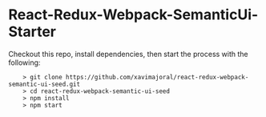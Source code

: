 # React-Redux-Webpack-SemanticUi-Starter

Checkout this repo, install dependencies, then start the process with the following:

```
	> git clone https://github.com/xavimajoral/react-redux-webpack-semantic-ui-seed.git
	> cd react-redux-webpack-semantic-ui-seed
	> npm install
	> npm start
```
